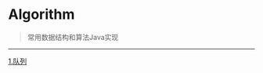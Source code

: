 # Algorithm
> 常用数据结构和算法Java实现
  
---

[1.队列](https://github.com/V-trigger/Algorithm/tree/master/src/main/java/com/arrayqueue " ")
